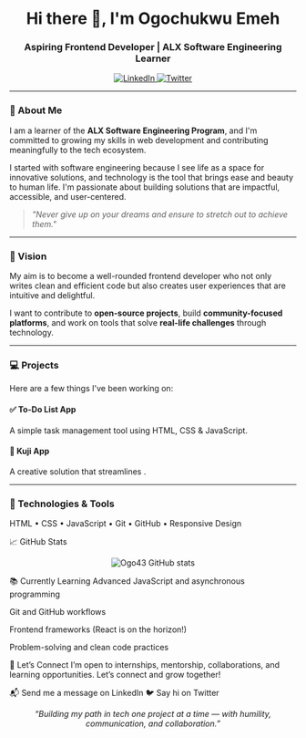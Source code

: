 <!-- GitHub Profile README for Ogo43 -->

<h1 align="center">Hi there 👋, I'm Ogochukwu Emeh</h1>
<h3 align="center">Aspiring Frontend Developer | ALX Software Engineering Learner</h3>

<p align="center">
  <a href="https://linkedin.com/in/ogochukwu-emeh/" target="_blank">
    <img alt="LinkedIn" src="https://img.shields.io/badge/LinkedIn-blue?style=flat&logo=linkedin" />
  </a>
  <a href="https://x.com/jennifer_emeh" target="_blank">
    <img alt="Twitter" src="https://img.shields.io/badge/Twitter-1DA1F2?style=flat&logo=twitter&logoColor=white" />
  </a>
</p>

---

### 🌱 About Me

I am a learner of the **ALX Software Engineering Program**, and I'm committed to growing my skills in web development and contributing meaningfully to the tech ecosystem.

I started with software engineering because I see life as a space for innovative solutions, and technology is the tool that brings ease and beauty to human life. I'm passionate about building solutions that are impactful, accessible, and user-centered.

> *"Never give up on your dreams and ensure to stretch out to achieve them."*

---

### 🎯 Vision

My aim is to become a well-rounded frontend developer who not only writes clean and efficient code but also creates user experiences that are intuitive and delightful.

I want to contribute to **open-source projects**, build **community-focused platforms**, and work on tools that solve **real-life challenges** through technology.

---

### 💻 Projects

Here are a few things I've been working on:

#### ✅ To-Do List App
A simple task management tool using HTML, CSS & JavaScript.  
<a href="https://github.com/Ogo43/todo-list)" target="_blank">
  </a>

#### 🚀 Kuji App
A creative solution that streamlines <a href="https://github.com/Ogo43/wp-pusher" target="_blank">
  </a>. 

---

### 🧰 Technologies & Tools
HTML • CSS • JavaScript • Git • GitHub • Responsive Design

📈 GitHub Stats
<p align="center"> <img src="https://github-readme-stats.vercel.app/api?username=Ogo43&show_icons=true&theme=default" alt="Ogo43 GitHub stats" /> </p>
📚 Currently Learning
Advanced JavaScript and asynchronous programming

Git and GitHub workflows

Frontend frameworks (React is on the horizon!)

Problem-solving and clean code practices

🤝 Let’s Connect
I’m open to internships, mentorship, collaborations, and learning opportunities. Let’s connect and grow together!

📬 Send me a message on LinkedIn
🐦 Say hi on Twitter

<p align="center"> <i>“Building my path in tech one project at a time — with humility, communication, and collaboration.”</i> </p> 

```html

